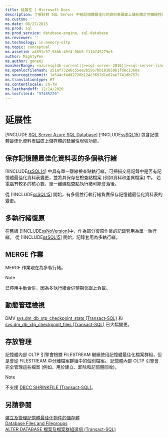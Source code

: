 ```yaml
---
title: 延展性 | Microsoft Docs
description: 了解針對 SQL Server 中經記憶體最佳化的資料表磁碟上儲存體之可擴縮性的增強功能，例如使用多個執行緒來保存資料表。
ms.custom: ''
ms.date: 08/27/2015
ms.prod: sql
ms.prod_service: database-engine, sql-database
ms.reviewer: ''
ms.technology: in-memory-oltp
ms.topic: conceptual
ms.assetid: a4891c57-56bb-49f4-9bb5-f11b745279e5
author: MightyPen
ms.author: genemi
monikerRange: =azuresqldb-current||>=sql-server-2016||>=sql-server-linux-2017||=azuresqldb-mi-current
ms.openlocfilehash: 251af732e6c55ee2b5567bb181859b1fdec1360a
ms.sourcegitcommit: 1a544cf4dd2720b124c3697d1e62ae7741db757c
ms.translationtype: HT
ms.contentlocale: zh-TW
ms.lasthandoff: 12/14/2020
ms.locfileid: "97485220"
---
```

# <a name="scalability"></a>延展性
[!INCLUDE [SQL Server Azure SQL Database](../../includes/applies-to-version/sql-asdb.md)]
[!INCLUDE[ssSQL15](../../includes/sssql15-md.md)] 包含記憶體最佳化資料表磁碟上儲存體的延展性增強功能。 

## <a name="multiple-threads-to-persist-memory-optimized-tables"></a>保存記憶體最佳化資料表的多個執行緒  
  
[!INCLUDE[ssSQL14](../../includes/sssql14-md.md)] 中具有單一離線檢查點執行緒，可掃描交易記錄中是否有記憶體最佳化資料表變更，並將其保存在檢查點檔案 (例如資料和差異檔案) 中。 若電腦有較多的核心數，單一離線檢查點執行緒可能會落後。  
  
從 [!INCLUDE[ssSQL15](../../includes/sssql15-md.md)] 開始，有多個並行執行緒負責保存記憶體最佳化資料表的變更。  
  
## <a name="multi-threaded-recovery"></a>多執行緒復原
在舊版 [!INCLUDE[ssNoVersion](../../includes/ssnoversion-md.md)]中，作為部分復原作業的記錄套用為單一執行緒。 從 [!INCLUDE[ssSQL15](../../includes/sssql15-md.md)] 開始，記錄套用為多執行緒。  
  
## <a name="merge-operation"></a>MERGE 作業  
MERGE 作業現在為多執行緒。  
   
> [!NOTE]
> 已停用手動合併，因為多執行緒合併預期會跟上負載。 

## <a name="dynamic-management-views"></a>動態管理檢視  
DMV [sys.dm_db_xtp_checkpoint_stats &#40;Transact-SQL&#41;](../../relational-databases/system-dynamic-management-views/sys-dm-db-xtp-checkpoint-stats-transact-sql.md) 和 [sys.dm_db_xtp_checkpoint_files &#40;Transact-SQL&#41;](../../relational-databases/system-dynamic-management-views/sys-dm-db-xtp-checkpoint-files-transact-sql.md) 已大幅變更。  

## <a name="storage-management"></a>存放管理
記憶體內部 OLTP 引擎會根據 FILESTREAM 繼續使用記憶體最佳化檔案群組，但是會從 FILESTREAM 中分離檔案群組中的個別檔案。 記憶體內部 OLTP 引擎會完全管理這些檔案 (例如，用於建立、卸除和記憶體回收)。 

> [!NOTE]
> 不支援 [DBCC SHRINKFILE &#40;Transact-SQL&#41;](../../t-sql/database-console-commands/dbcc-shrinkfile-transact-sql.md)。  
  
## <a name="see-also"></a>另請參閱   
[建立及管理記憶體最佳化物件的儲存體](../../relational-databases/in-memory-oltp/creating-and-managing-storage-for-memory-optimized-objects.md)     
[Database Files and Filegroups](../../relational-databases/databases/database-files-and-filegroups.md)    
[ALTER DATABASE 檔案及檔案群組選項 (Transact-SQL)](../../t-sql/statements/alter-database-transact-sql-file-and-filegroup-options.md)    
